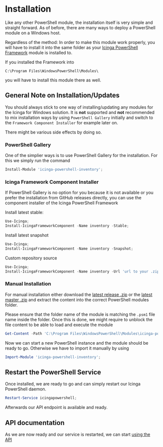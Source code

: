 # Installation

Like any other PowerShell module, the installation itself is very simple and straight forward. As of before, there are many ways to deploy a PowerShell module on a Windows host.

Regardless of the method: In order to make this module work properly, you will have to install it into the same folder as your [Icinga PowerShell Framework](https://icinga.com/docs/windows) module is installed to.

If you installed the Framework into

```text
C:\Program Files\WindowsPowerShell\Modules\
```

you will have to install this module there as well.

## General Note on Installation/Updates

You should always stick to one way of installing/updating any modules for the Icinga for Windows solution. It is **not** supported and **not** recommended to mix installation ways by using `PowerShell Gallery` initially and switch to the `Framework Component Installer` for example later on.

There might be various side effects by doing so.

### PowerShell Gallery

One of the simplier ways is to use PowerShell Gallery for the installation. For this we simply run the command

```powershell
Install-Module 'icinga-powershell-inventory';
```

### Icinga Framework Component Installer

If PowerShell Gallery is no option for you because it is not available or you prefer the installation from GitHub releases directly, you can use the component installer of the Icinga PowerShell Framework

Install latest stable:

```powershell
Use-Icinga;
Install-IcingaFrameworkComponent -Name inventory -Stable;
```

Install latest snapshot

```powershell
Use-Icinga;
Install-IcingaFrameworkComponent -Name inventory -Snapshot;
```

Custom repository source

```powershell
Use-Icinga;
Install-IcingaFrameworkComponent -Name inventory -Url 'url to your .zip file';
```

### Manual Installation

For manual installation either download the [latest release .zip](https://github.com/Icinga/icinga-powershell-inventory/releases) or the [latest master .zip](https://github.com/Icinga/icinga-powershell-inventory) and extract the content into the correct PowerShell modules folder.

Please ensure that the folder name of the module is matching the `.psm1` file name inside the folder. Once this is done, we might require to unblock the file content to be able to load and execute the module

```powershell
Get-Content -Path 'C:\Program Files\WindowsPowerShell\Modules\icinga-powershell-inventory' -Recurse | Unblock-File;
```

Now we can start a new PowerShell instance and the module should be ready to go. Otherwise we have to import it manually by using

```powershell
Import-Module 'icinga-powershell-inventory';
```

## Restart the PowerShell Service

Once installed, we are ready to go and can simply restart our Icinga PowerShell daemon.

```powershell
Restart-Service icingapowershell;
```

Afterwards our API endpoint is available and ready.

## API documentation

As we are now ready and our service is restarted, we can start [using the API](03-API-Documentation.md)
